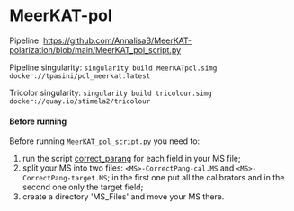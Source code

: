 # MeerKAT-pol

Pipeline:
https://github.com/AnnalisaB/MeerKAT-polarization/blob/main/MeerKAT_pol_script.py

Pipeline singularity: `singularity build MeerKATpol.simg docker://tpasini/pol_meerkat:latest`

Tricolor singularity: `singularity build tricolour.simg docker://quay.io/stimela2/tricolour`


#### Before running

Before running `MeerKAT_pol_script.py` you need to:
  1. run the script [correct_parang](https://github.com/bennahugo/LunaticPolarimetry/blob/master/correct_parang.py) for each field in your MS file;
  2. split your MS into two files: `<MS>-CorrectPang-cal.MS` and `<MS>-CorrectPang-target.MS`; in the first one put all the calibrators and in the second one only the target field;
  3. create a directory 'MS_Files' and move your MS there.
